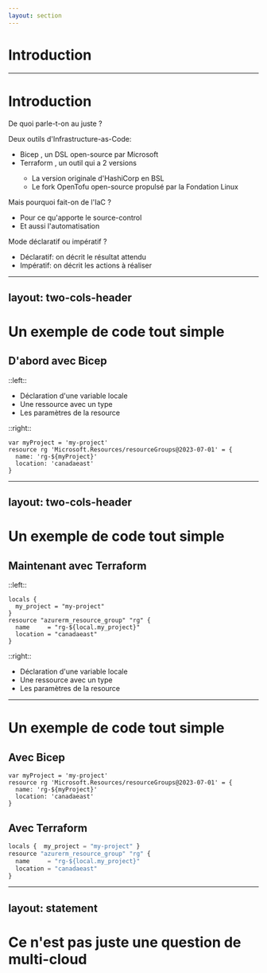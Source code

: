 ```yaml
---
layout: section
---
```


# Introduction

---

# Introduction
De quoi parle-t-on au juste ? <twemoji-thinking-face />

<v-click>

Deux outils d'Infrastructure-as-Code:
* Bicep <twemoji-mechanical-arm />, un DSL open-source par Microsoft
* Terraform <logos-terraform-icon />, un outil qui a 2 versions
  - La version originale d'HashiCorp en BSL
  - Le fork OpenTofu open-source propulsé par la Fondation Linux

</v-click>

<v-click>

Mais pourquoi fait-on de l'IaC ?
- Pour ce qu'apporte le source-control
- Et aussi l'automatisation

</v-click>

<v-click>

Mode déclaratif ou impératif ?
- Déclaratif: on décrit le résultat attendu
- Impératif: on décrit les actions à réaliser

</v-click>

---
layout: two-cols-header
---

# Un exemple de code tout simple
## D'abord avec Bicep <twemoji-mechanical-arm />

::left::

<v-clicks at="0">

* Déclaration d'une variable locale
* Une ressource avec un type
* Les paramètres de la resource

</v-clicks>

::right::

```bicep {all|1|2|3-4|all} {lines:true, at:0}
var myProject = 'my-project'
resource rg 'Microsoft.Resources/resourceGroups@2023-07-01' = {
  name: 'rg-${myProject}'
  location: 'canadaeast'
}
```

---
layout: two-cols-header
---

# Un exemple de code tout simple
## Maintenant avec Terraform <logos-terraform-icon />

::left::

```hcl {all|1-3|4|5-6|all}
locals {
  my_project = "my-project"
}
resource "azurerm_resource_group" "rg" {
  name     = "rg-${local.my_project}"
  location = "canadaeast"
}
```

::right::

<v-clicks at="0">

* Déclaration d'une variable locale
* Une ressource avec un type
* Les paramètres de la resource

</v-clicks>

---

# Un exemple de code tout simple

## Avec Bicep <twemoji-mechanical-arm />
```bicep {all|1|2|3-4|all} {at:0}
var myProject = 'my-project'
resource rg 'Microsoft.Resources/resourceGroups@2023-07-01' = {
  name: 'rg-${myProject}'
  location: 'canadaeast'
}
```

## Avec Terraform <logos-terraform-icon />
```ts {all|1|2|3-4|all} {at:0}
locals {  my_project = "my-project" }
resource "azurerm_resource_group" "rg" {
  name     = "rg-${local.my_project}"
  location = "canadaeast"
}
```

---
layout: statement
---

# Ce n'est pas juste une question de multi-cloud <twemoji-winking-face />

<!-- 
- What are Bicep & Terraform (IaC, Imperative, ...)
- The similarities (syntax lookalike, commands, ...)
-->

